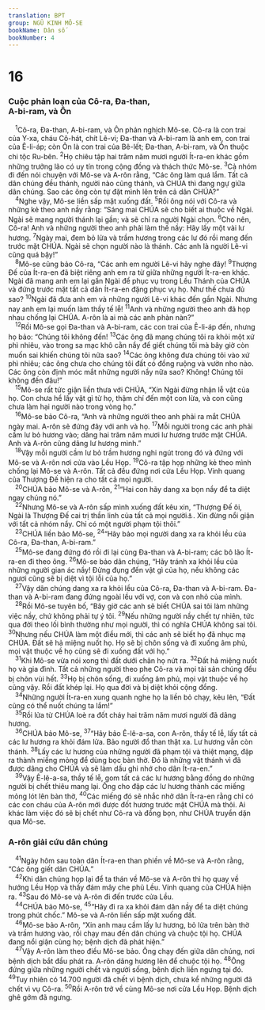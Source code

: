 ```yaml
---
translation: BPT
group: NGŨ KINH MÔ-SE
bookName: Dân số 
bookNumber: 4
---
```


<div class="title"><h1>16</h1><h3>Cuộc phản loạn của Cô-ra, Đa-than,<br/>A-bi-ram, và Ôn</h3></div>
<span class="verse dan_16_1"> <sup>1</sup>Cô-ra, Đa-than, A-bi-ram, và Ôn phản nghịch Mô-se. Cô-ra là con trai của Y-xa, cháu Cô-hát, chít Lê-vi; Đa-than và A-bi-ram là anh em, con trai của Ê-li-áp; còn Ôn là con trai của Bê-lết; Đa-than, A-bi-ram, và Ôn thuộc chi tộc Ru-bên.</span>
<span class="verse dan_16_2"><sup>2</sup>Họ chiêu tập hai trăm năm mươi người Ít-ra-en khác gồm những trưởng lão có uy tín trong cộng đồng và thách thức Mô-se.</span>
<span class="verse dan_16_3"><sup>3</sup>Cả nhóm đi đến nói chuyện với Mô-se và A-rôn rằng, “Các ông làm quá lắm. Tất cả dân chúng đều thánh, người nào cũng thánh, và CHÚA thì đang ngự giữa dân chúng. Sao các ông còn tự đặt mình lên trên cả dân CHÚA?”<br/></span>
<span class="verse dan_16_4"> <sup>4</sup>Nghe vậy, Mô-se liền sấp mặt xuống đất.</span>
<span class="verse dan_16_5"><sup>5</sup>Rồi ông nói với Cô-ra và những kẻ theo anh nầy rằng: “Sáng mai CHÚA sẽ cho biết ai thuộc về Ngài. Ngài sẽ mang người thánh lại gần; và sẽ chỉ ra người Ngài chọn.</span>
<span class="verse dan_16_6"><sup>6</sup>Cho nên, Cô-ra! Anh và những người theo anh phải làm thế nầy: Hãy lấy một vài lư hương.</span>
<span class="verse dan_16_7"><sup>7</sup>Ngày mai, đem bỏ lửa và trầm hương trong các lư đó rồi mang đến trước mặt CHÚA. Ngài sẽ chọn người nào là thánh. Các anh là người Lê-vi cũng quá bậy!”<br/></span>
<span class="verse dan_16_8"> <sup>8</sup>Mô-se cũng bảo Cô-ra, “Các anh em người Lê-vi hãy nghe đây!</span>
<span class="verse dan_16_9"><sup>9</sup>Thượng Đế của Ít-ra-en đã biệt riêng anh em ra từ giữa những người Ít-ra-en khác. Ngài đã mang anh em lại gần Ngài để phục vụ trong Lều Thánh của CHÚA và đứng trước mặt tất cả dân Ít-ra-en đặng phục vụ họ. Như thế chưa đủ sao?</span>
<span class="verse dan_16_10"><sup>10</sup>Ngài đã đưa anh em và những người Lê-vi khác đến gần Ngài. Nhưng nay anh em lại muốn làm thầy tế lễ!</span>
<span class="verse dan_16_11"><sup>11</sup>Anh và những người theo anh đã họp nhau chống lại CHÚA. A-rôn là ai mà các anh phàn nàn?”<br/></span>
<span class="verse dan_16_12"> <sup>12</sup>Rồi Mô-se gọi Đa-than và A-bi-ram, các con trai của Ê-li-áp đến, nhưng họ bảo: “Chúng tôi không đến!</span>
<span class="verse dan_16_13"><sup>13</sup>Các ông đã mang chúng tôi ra khỏi một xứ phì nhiêu, vào trong sa mạc khô cằn nầy để giết chúng tôi mà bây giờ còn muốn sai khiến chúng tôi nữa sao?</span>
<span class="verse dan_16_14"><sup>14</sup>Các ông không đưa chúng tôi vào xứ phì nhiêu; các ông chưa cho chúng tôi đất có đồng ruộng và vườn nho nào. Các ông còn định móc mắt những người nầy nữa sao? Không! Chúng tôi không đến đâu!”<br/></span>
<span class="verse dan_16_15"> <sup>15</sup>Mô-se rất tức giận liền thưa với CHÚA, “Xin Ngài đừng nhận lễ vật của họ. Con chưa hề lấy vật gì từ họ, thậm chí đến một con lừa, và con cũng chưa làm hại người nào trong vòng họ.”<br/></span>
<span class="verse dan_16_16"> <sup>16</sup>Mô-se bảo Cô-ra, “Anh và những người theo anh phải ra mắt CHÚA ngày mai. A-rôn sẽ đứng đây với anh và họ.</span>
<span class="verse dan_16_17"><sup>17</sup>Mỗi người trong các anh phải cầm lư bỏ hương vào; dâng hai trăm năm mươi lư hương trước mặt CHÚA. Anh và A-rôn cũng dâng lư hương mình.”<br/></span>
<span class="verse dan_16_18"> <sup>18</sup>Vậy mỗi người cầm lư bỏ trầm hương nghi ngút trong đó và đứng với Mô-se và A-rôn nơi cửa vào Lều Họp.</span>
<span class="verse dan_16_19"><sup>19</sup>Cô-ra tập họp những kẻ theo mình chống lại Mô-se và A-rôn. Tất cả đều đứng nơi cửa Lều Họp. Vinh quang của Thượng Đế hiện ra cho tất cả mọi người.<br/></span>
<span class="verse dan_16_20"> <sup>20</sup>CHÚA bảo Mô-se và A-rôn,</span>
<span class="verse dan_16_21"><sup>21</sup>“Hai con hãy dang xa bọn nầy để ta diệt ngay chúng nó.”<br/></span>
<span class="verse dan_16_22"> <sup>22</sup>Nhưng Mô-se và A-rôn sấp mình xuống đất kêu xin, “Thượng Đế ôi, Ngài là Thượng Đế cai trị thần linh của tất cả mọi người<a data-toggle="tooltip" data-placement="bottom" title="Nguyên văn, “Ngài là Thượng Đế của các thần linh của mọi người.”">⚓</a>. Xin đừng nổi giận với tất cả nhóm nầy. Chỉ có một người phạm tội thôi.”<br/></span>
<span class="verse dan_16_23"> <sup>23</sup>CHÚA liền bảo Mô-se,</span>
<span class="verse dan_16_24"><sup>24</sup>“Hãy bảo mọi người dang xa ra khỏi lều của Cô-ra, Đa-than, A-bi-ram.”<br/></span>
<span class="verse dan_16_25"> <sup>25</sup>Mô-se đang đứng đó rồi đi lại cùng Đa-than và A-bi-ram; các bô lão Ít-ra-en đi theo ông.</span>
<span class="verse dan_16_26"><sup>26</sup>Mô-se bảo dân chúng, “Hãy tránh xa khỏi lều của những người gian ác nầy! Đừng đụng đến vật gì của họ, nếu không các ngươi cũng sẽ bị diệt vì tội lỗi của họ.”<br/></span>
<span class="verse dan_16_27"> <sup>27</sup>Vậy dân chúng dang xa ra khỏi lều của Cô-ra, Đa-than và A-bi-ram. Đa-than và A-bi-ram đang đứng ngoài lều với vợ, con và con nhỏ của mình.<br/></span>
<span class="verse dan_16_28"> <sup>28</sup>Rồi Mô-se tuyên bố, “Bây giờ các anh sẽ biết CHÚA sai tôi làm những việc nầy, chứ không phải tự ý tôi.</span>
<span class="verse dan_16_29"><sup>29</sup>Nếu những người nầy chết tự nhiên, tức qua đời theo lối bình thường như mọi người, thì có nghĩa CHÚA không sai tôi.</span>
<span class="verse dan_16_30"><sup>30</sup>Nhưng nếu CHÚA làm một điều mới, thì các anh sẽ biết họ đã nhục mạ CHÚA. Đất sẽ hả miệng nuốt họ. Họ sẽ bị chôn sống và đi xuống âm phủ, mọi vật thuộc về họ cũng sẽ đi xuống đất với họ.”<br/></span>
<span class="verse dan_16_31"> <sup>31</sup>Khi Mô-se vừa nói xong thì đất dưới chân họ nứt ra.</span>
<span class="verse dan_16_32"><sup>32</sup>Đất hả miệng nuốt họ và gia đình. Tất cả những người theo phe Cô-ra và mọi tài sản chúng đều bị chôn vùi hết.</span>
<span class="verse dan_16_33"><sup>33</sup>Họ bị chôn sống, đi xuống âm phủ, mọi vật thuộc về họ cũng vậy. Rồi đất khép lại. Họ qua đời và bị diệt khỏi cộng đồng.<br/></span>
<span class="verse dan_16_34"> <sup>34</sup>Những người Ít-ra-en xung quanh nghe họ la liền bỏ chạy, kêu lên, “Đất cũng có thể nuốt chúng ta lắm!”<br/></span>
<span class="verse dan_16_35"> <sup>35</sup>Rồi lửa từ CHÚA loè ra đốt cháy hai trăm năm mươi người đã dâng hương.<br/></span>
<span class="verse dan_16_36"> <sup>36</sup>CHÚA bảo Mô-se,</span>
<span class="verse dan_16_37"><sup>37</sup>“Hãy bảo Ê-lê-a-sa, con A-rôn, thầy tế lễ, lấy tất cả các lư hương ra khỏi đám lửa. Bảo người đổ than thật xa. Lư hương vẫn còn thánh.</span>
<span class="verse dan_16_38"><sup>38</sup>Lấy các lư hương của những người đã phạm tội và thiệt mạng, đập ra thành miếng mỏng để dùng bọc bàn thờ. Đó là những vật thánh vì đã được dâng cho CHÚA và sẽ làm dấu ghi nhớ cho dân Ít-ra-en.”<br/></span>
<span class="verse dan_16_39"> <sup>39</sup>Vậy Ê-lê-a-sa, thầy tế lễ, gom tất cả các lư hương bằng đồng do những người bị chết thiêu mang lại. Ông cho đập các lư hương thành các miếng mỏng lót lên bàn thờ,</span>
<span class="verse dan_16_40"><sup>40</sup>Các miếng đó sẽ nhắc nhở dân Ít-ra-en rằng chỉ có các con cháu của A-rôn mới được đốt hương trước mặt CHÚA mà thôi. Ai khác làm việc đó sẽ bị chết như Cô-ra và đồng bọn, như CHÚA truyền dặn qua Mô-se.<br/></span>
<div class="title"><h3>A-rôn giải cứu dân chúng</h3></div>
<span class="verse dan_16_41"> <sup>41</sup>Ngày hôm sau toàn dân Ít-ra-en than phiền về Mô-se và A-rôn rằng, “Các ông giết dân CHÚA.”<br/></span>
<span class="verse dan_16_42"> <sup>42</sup>Khi dân chúng họp lại để ta thán về Mô-se và A-rôn thì họ quay về hướng Lều Họp và thấy đám mây che phủ Lều. Vinh quang của CHÚA hiện ra.</span>
<span class="verse dan_16_43"><sup>43</sup>Sau đó Mô-se và A-rôn đi đến trước cửa Lều.<br/></span>
<span class="verse dan_16_44"> <sup>44</sup>CHÚA bảo Mô-se,</span>
<span class="verse dan_16_45"><sup>45</sup>“Hãy đi ra xa khỏi đám dân nầy để ta diệt chúng trong phút chốc.” Mô-se và A-rôn liền sấp mặt xuống đất.<br/></span>
<span class="verse dan_16_46"> <sup>46</sup>Mô-se bảo A-rôn, “Xin anh mau cầm lấy lư hương, bỏ lửa trên bàn thờ và trầm hương vào, rồi chạy mau đến dân chúng và chuộc tội họ. CHÚA đang nổi giận cùng họ; bệnh dịch đã phát hiện.”<br/></span>
<span class="verse dan_16_47"> <sup>47</sup>Vậy A-rôn làm theo điều Mô-se bảo. Ông chạy đến giữa dân chúng, nơi bệnh dịch bắt đầu phát ra. A-rôn dâng hương lên để chuộc tội họ.</span>
<span class="verse dan_16_48"><sup>48</sup>Ông đứng giữa những người chết và người sống, bệnh dịch liền ngưng tại đó.</span>
<span class="verse dan_16_49"><sup>49</sup>Tuy nhiên có 14.700 người đã chết vì bệnh dịch, chưa kể những người đã chết vì vụ Cô-ra.</span>
<span class="verse dan_16_50"><sup>50</sup>Rồi A-rôn trở về cùng Mô-se nơi cửa Lều Họp. Bệnh dịch ghê gớm đã ngưng.<br/></span>
